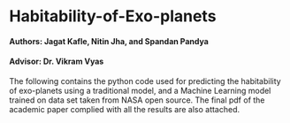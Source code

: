 # Habitability-of-Exo-planets

#### Authors: Jagat Kafle, Nitin Jha, and Spandan Pandya
#### Advisor: Dr. Vikram Vyas

The following contains the python code used for predicting the habitability of exo-planets using a traditional model, and a Machine Learning model trained on data set taken from NASA open source. The final pdf of the academic paper complied with all the results are also attached.
